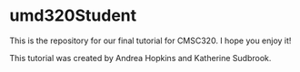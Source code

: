 # umd320Student
This is the repository for our final tutorial for CMSC320. I hope you enjoy it!

This tutorial was created by Andrea Hopkins and Katherine Sudbrook.
